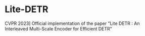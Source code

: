 # Lite-DETR
CVPR 2023] Official implementation of the paper "Lite DETR : An Interleaved Multi-Scale Encoder for Efficient DETR"
